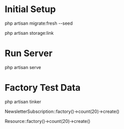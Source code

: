 # Initial Setup

php artisan migrate:fresh --seed

php artisan storage:link


# Run Server

php artisan serve 


# Factory Test Data

php artisan tinker

NewsletterSubscription::factory()->count(20)->create()

Resource::factory()->count(20)->create()
